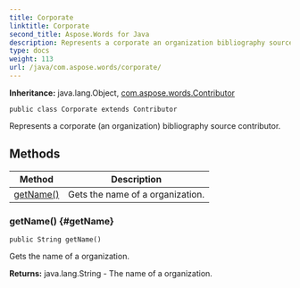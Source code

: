 ```yaml
---
title: Corporate
linktitle: Corporate
second_title: Aspose.Words for Java
description: Represents a corporate an organization bibliography source contributor in Java.
type: docs
weight: 113
url: /java/com.aspose.words/corporate/
---
```


**Inheritance:**
java.lang.Object, [com.aspose.words.Contributor](../../com.aspose.words/contributor/)
```
public class Corporate extends Contributor
```

Represents a corporate (an organization) bibliography source contributor.
## Methods

| Method | Description |
| --- | --- |
| [getName()](#getName) | Gets the name of a organization. |
### getName() {#getName}
```
public String getName()
```


Gets the name of a organization.

**Returns:**
java.lang.String - The name of a organization.
